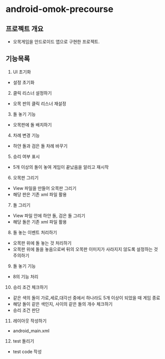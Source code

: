 # android-omok-precourse

## 프로젝트 개요
- 오목게임을 안드로이드 앱으로 구현한 프로젝트.

## 기능목록
1. UI 초기화
- 설정 초기화
2. 클릭 리스너 설정하기 
- 오목 판의 클릭 리스너 재설정
3. 돌 놓기 기능 
- 오목판에 돌 배치하기
4. 차례 변경 기능
- 하얀 돌과 검은 돌 차례 바꾸기 
5. 승리 여부 표시
- 5개 이상의 돌이 놓여 게임이 끝났음을 알리고 재시작
6. 오목판 그리기
- View 파일을 만들어 오목판 그리기
- 해당 판은 기존 xml 파일 활용 
7. 돌 그리기
- View 파일 안에 하얀 돌, 검은 돌 그리기
- 해당 돌은 기존 xml 파일 활용 
8. 돌 놓는 이벤트 처리하기
- 오목판 위에 돌 놓는 것 처리하기
- 오목판 위에 돌을 놓음으로써 뒤의 오목판 이미지가 사라지지 않도록 설정하는 것 주의하기
9. 돌 놓기 기능
- 8의 기능 처리
10. 승리 조건 체크하기
- 같은 색의 돌이 가로,세로,대각선 중에서 하나라도 5개 이상이 되었을 때 게임 종료
- 해당 돌이 같은 색인지, 사이의 같은 돌의 개수 체크하기
- 승리 조건 판단 
11. 레이아웃 작성하기
- android_main.xml 
12. test 돌리기
- test code 작성